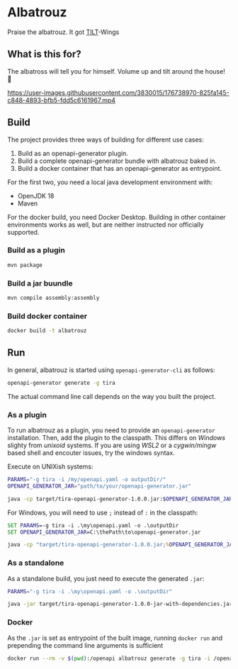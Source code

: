 # Albatrouz

Praise the albatrouz. It got [TILT](https://github.com/Transparency-Information-Language/meta)-Wings

## What is this for?

The albatross will tell you for himself. Volume up and tilt around the house! 🦅

https://user-images.githubusercontent.com/3830015/176738970-825fa145-c848-4893-bfb5-fdd5c6161967.mp4

## Build

The project provides three ways of building for different use cases:

1. Build as an openapi-generator plugin.
2. Build a complete openapi-generator bundle with albatrouz baked in.
3. Build a docker container that has an openapi-generator as entrypoint.

For the first two, you need a local java development environment with:

- OpenJDK 18
- Maven

For the docker build, you need Docker Desktop. Building in other container environments works as well, but are neither instructed nor officially supported.

### Build as a plugin

```bash
mvn package
```

### Build a jar buundle

```bash
mvn compile assembly:assembly
```

### Build docker container

```bash
docker build -t albatrouz
```

## Run

In general, albatrouz is started using `openapi-generator-cli` as follows:

```bash
openapi-generator generate -g tira 
```

The actual command line call depends on the way you built the project. 

### As a plugin

To run albatrouz as a plugin, you need to provide an `openapi-generator` installation. Then, add the plugin to the classpath. This differs on *Windows* slighty from *unixoid* systems. If you are using *WSL2* or a *cygwin/mingw* based shell and encouter issues, try the windows syntax.

Execute on UNIXish systems:

```bash
PARAMS="-g tira -i /my/openapi.yaml -o outputDir/"
OPENAPI_GENERATOR_JAR="path/to/your/openapi-generator.jar"

java -cp target/tira-openapi-generator-1.0.0.jar:$OPENAPI_GENERATOR_JAR org.openapitools.codegen.OpenAPIGenerator generate $PARAMS
```

For Windows, you will need to use `;` instead of `:` in the classpath:

```cmd
SET PARAMS=-g tira -i .\my\openapi.yaml -o .\outputDir
SET OPENAPI_GENERATOR_JAR=C:\thePath\to\openapi-generator.jar

java -cp "target/tira-openapi-generator-1.0.0.jar;%OPENAPI_GENERATOR_JAR%" org.openapitools.codegen.OpenAPIGenerator generate %PARAMS%
```

### As a standalone

As a standalone build, you just need to execute the generated `.jar`:

```bash
PARAMS="-g tira -i .\my\openapi.yaml -o .\outputDir"

java -jar target/tira-openapi-generator-1.0.0-jar-with-dependencies.jar generate $PARAMS
```

### Docker

As the `.jar` is set as entrypoint of the built image, running  `docker run` and prepending the command line arguments is sufficient

```bash
docker run --rm -v $(pwd):/openapi albatrouz generate -g tira -i /openapi/openapi.yaml -o /openapi/outDir
```
